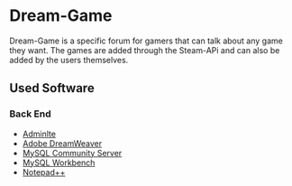 <h1>Dream-Game</h1>

  <div>
    <a> Dream-Game is a specific forum for gamers that can talk about any game they want. The games are added through the Steam-APi and can also be added by the users themselves.
    </a>
  </div>


<h2>Used Software</h2>
<h3>Back End</h3>
<ul>
  <li><a href="https://adminlte.io/"> Adminlte</a></li>
  <li><a href="https://www.adobe.com/products/dreamweaver.html?gclid=Cj0KCQiA2vjuBRCqARIsAJL5a-La3nrwPvbLsGqWMXt7MOqyz7gIfuqep6NLUBuL0Yb60bGcjmkcnpwaAtr7EALw_wcB&sdid=8DN85NTM&mv=search&ef_id=Cj0KCQiA2vjuBRCqARIsAJL5a-La3nrwPvbLsGqWMXt7MOqyz7gIfuqep6NLUBuL0Yb60bGcjmkcnpwaAtr7EALw_wcB:G:s&s_kwcid=AL!3085!3!392742840223!e!!g!!adobe%20dreamweaver">Adobe DreamWeaver</a></li>
  <li><a href="https://dev.mysql.com/downloads/mysql/">MySQL Community Server</a></li>
  <li><a href="https://www.mysql.com/products/workbench/">MySQL Workbench</a></li>
  <li><a href="https://notepad-plus-plus.org/">Notepad++</a></li>